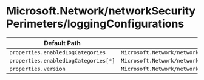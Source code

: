 # Microsoft.Network/networkSecurityPerimeters/loggingConfigurations

| Default Path | Alias |
|---|---|
| `properties.enabledLogCategories` | `Microsoft.Network/networkSecurityPerimeters/loggingConfigurations/enabledLogCategories` |
| `properties.enabledLogCategories[*]` | `Microsoft.Network/networkSecurityPerimeters/loggingConfigurations/enabledLogCategories[*]` |
| `properties.version` | `Microsoft.Network/networkSecurityPerimeters/loggingConfigurations/version` |

